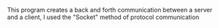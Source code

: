 This program creates a back and forth communication between a server and a client, I used the "Socket" method of protocol communication
